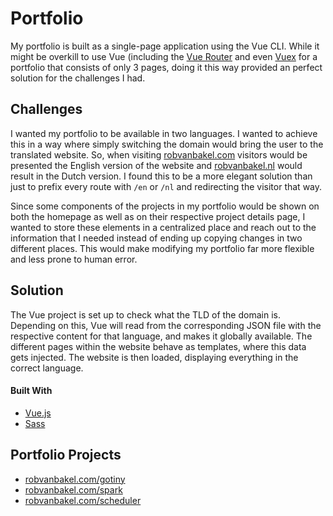 # Portfolio

My portfolio is built as a single-page application using the Vue CLI. While it might be overkill to use Vue (including the [Vue Router](https://router.vuejs.org) and even [Vuex](https://next.vuex.vuejs.org) for a portfolio that consists of only 3 pages, doing it this way provided an perfect solution for the challenges I had.

## Challenges

I wanted my portfolio to be available in two languages. I wanted to achieve this in a way where simply switching the domain would bring the user to the translated website. So, when visiting [robvanbakel.com](https://robvanbakel.com) visitors would be presented the English version of the website and [robvanbakel.nl](https://robvanbakel.nl) would result in the Dutch version. I found this to be a more elegant solution than just to prefix every route with `/en` or `/nl` and redirecting the visitor that way.

Since some components of the projects in my portfolio would be shown on both the homepage as well as on their respective project details page, I wanted to store these elements in a centralized place and reach out to the information that I needed instead of ending up copying changes in two different places. This would make modifying my portfolio far more flexible and less prone to human error.

## Solution

The Vue project is set up to check what the TLD of the domain is. Depending on this, Vue will read from the corresponding JSON file with the respective content for that language, and makes it globally available. The different pages within the website behave as templates, where this data gets injected. The website is then loaded, displaying everything in the correct language. 

#### Built With

- [Vue.js](https://v3.vuejs.org)
- [Sass](https://sass-lang.com)

## Portfolio Projects

- [robvanbakel.com/gotiny](https://robvanbakel.com/gotiny)
- [robvanbakel.com/spark](https://robvanbakel.com/spark)
- [robvanbakel.com/scheduler](https://robvanbakel.com/scheduler)

